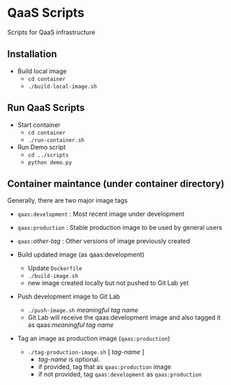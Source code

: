 # QaaS Scripts
Scripts for QaaS infrastructure

## Installation
- Build local image
  - `cd container`
  - `./build-local-image.sh`

## Run QaaS Scripts
- Start container
  - `cd container`
  - `./run-container.sh` 
- Run Demo script
  - `cd ../scripts`
  - `python demo.py`
## Container maintance (under container directory)
Generally, there are two major image tags
- `qaas:development` : Most recent image under development
- `qaas:production` : Stable production image to be used by general users
- `qaas:`_other-tag_ : Other versions of image previously created

- Build updated image (as qaas:development)
  - Update `Dockerfile`
  - `./build-image.sh`
  - new image created locally but not pushed to Git Lab yet
- Push development image to Git Lab
  - `./push-image.sh` _meaningful tag name_
  - Git Lab will receive the qaas:development image and also tagged it as qaas:_meaningful tag name_
- Tag an image as production image (`qaas:production`)
  - `./tag-production-image.sh` [ _tag-name_ ]
    - _tag-name_ is optional.
    - if provided, tag that as `qaas:production` image
    - if not provided, tag `qaas:development` as `qaas:production`
